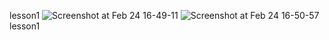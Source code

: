 lesson1
![Screenshot at Feb 24 16-49-11](https://github.com/Fourcade7/SwitUI_Ian_Solomen/assets/60017090/ff0d9435-8b6b-4837-9f8a-e74894f09e1e)
![Screenshot at Feb 24 16-50-57](https://github.com/Fourcade7/SwitUI_Ian_Solomen/assets/60017090/33cac08d-ad6c-4af4-9981-4ed0d5c8cea2)
lesson1


